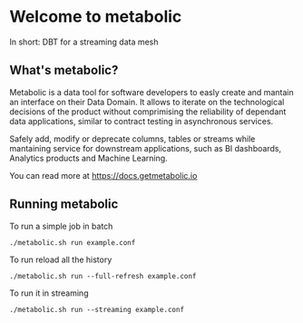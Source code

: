# Welcome to metabolic

In short: DBT for a streaming data mesh

## What's metabolic?

Metabolic is a data tool for software developers to easly create and mantain an interface on their Data Domain. It allows to iterate on the technological decisions of the product without comprimising the reliability of dependant data applications, similar to contract testing in asynchronous services. 

Safely add, modify or deprecate columns, tables or streams while mantaining service for downstream applications, such as BI dashboards, Analytics products and Machine Learning.

You can read more at https://docs.getmetabolic.io

## Running metabolic

To run a simple job in batch
````
./metabolic.sh run example.conf
````

To run reload all the history
````
./metabolic.sh run --full-refresh example.conf
````

To run it in streaming
````
./metabolic.sh run --streaming example.conf
````

